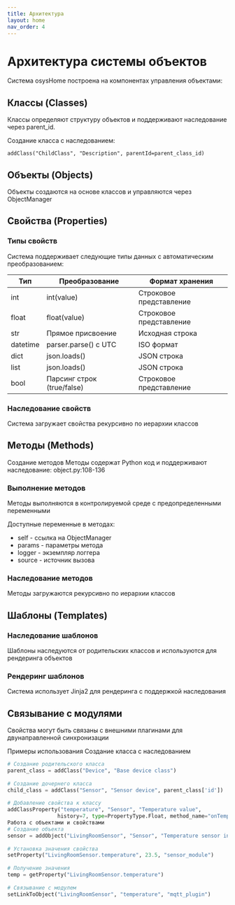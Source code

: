 ```yaml
---
title: Архитектура
layout: home
nav_order: 4
---
```


# Архитектура системы объектов
Система osysHome построена на компонентах управления объектами:

## Классы (Classes)
Классы определяют структуру объектов и поддерживают наследование через parent_id.

Создание класса с наследованием:
```
addClass("ChildClass", "Description", parentId=parent_class_id)
```
## Объекты (Objects)
Объекты создаются на основе классов и управляются через ObjectManager

## Свойства (Properties)

### Типы свойств
Система поддерживает следующие типы данных с автоматическим преобразованием:

|Тип|Преобразование|Формат хранения
|-------|-----|-------|
int|	int(value)|	Строковое представление
float|	float(value)|	Строковое представление
str|	Прямое присвоение|	Исходная строка
datetime|	parser.parse() с UTC|	ISO формат
dict|	json.loads()|	JSON строка
list|	json.loads()|	JSON строка
bool|	Парсинг строк (true/false)|	Строковое представление

### Наследование свойств
Система загружает свойства рекурсивно по иерархии классов

## Методы (Methods)
Создание методов
Методы содержат Python код и поддерживают наследование: object.py:108-136

### Выполнение методов
Методы выполняются в контролируемой среде с предопределенными переменными

Доступные переменные в методах:

* self - ссылка на ObjectManager
* params - параметры метода
* logger - экземпляр логгера
* source - источник вызова

### Наследование методов
Методы загружаются рекурсивно по иерархии классов

## Шаблоны (Templates)

### Наследование шаблонов
Шаблоны наследуются от родительских классов и используются для рендеринга объектов

### Рендеринг шаблонов
Система использует Jinja2 для рендеринга с поддержкой наследования

## Связывание с модулями
Свойства могут быть связаны с внешними плагинами для двунаправленной синхронизации

Примеры использования
Создание класса с наследованием
```python
# Создание родительского класса  
parent_class = addClass("Device", "Base device class")  
  
# Создание дочернего класса  
child_class = addClass("Sensor", "Sensor device", parent_class['id'])  
  
# Добавление свойства к классу  
addClassProperty("temperature", "Sensor", "Temperature value",   
                history=7, type=PropertyType.Float, method_name="onTempChange")
Работа с объектами и свойствами
# Создание объекта  
sensor = addObject("LivingRoomSensor", "Sensor", "Temperature sensor in living room")  
  
# Установка значения свойства  
setProperty("LivingRoomSensor.temperature", 23.5, "sensor_module")  
  
# Получение значения  
temp = getProperty("LivingRoomSensor.temperature")  
  
# Связывание с модулем  
setLinkToObject("LivingRoomSensor", "temperature", "mqtt_plugin")
```